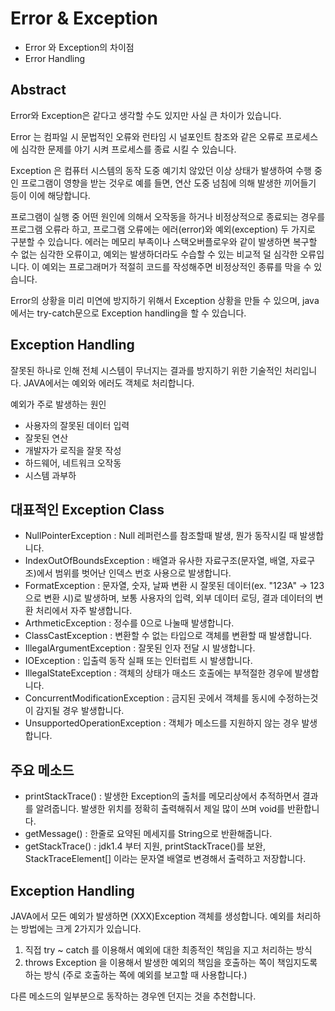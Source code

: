 # Error & Exception

- Error 와 Exception의 차이점
- Error Handling

## Abstract

Error와 Exception은 같다고 생각할 수도 있지만 사실 큰 차이가 있습니다.

Error 는 컴파일 시 문법적인 오류와 런타임 시 널포인트 참조와 같은 오류로 프로세스에 심각한 문제를 야기 시켜 프로세스를 종료 시킬 수 있습니다.

Exception 은 컴퓨터 시스템의 동작 도중 예기치 않았던 이상 상태가 발생하여 수행 중인 프로그램이 영향을 받는 것우로 예를 들면, 연산 도중 넘침에 의해 발생한 끼어들기 등이 이에 해당합니다.

프로그램이 실행 중 어떤 원인에 의해서 오작동을 하거나 비정상적으로 종료되는 경우를 프로그램 오류라 하고, 프로그램 오류에는 에러(error)와 예외(exception) 두 가지로 구분할 수 있습니다. 에러는 메모리 부족이나 스택오버플로우와 같이 발생하면 복구할 수 없는 심각한 오류이고, 예외는 발생하더라도 수습할 수 있는 비교적 덜 심각한 오류입니다. 이 예외는 프로그래머가 적절히 코드를 작성해주면 비정상적인 종류를 막을 수 있습니다.

Error의 상황을 미리 미연에 방지하기 위해서 Exception 상황을 만들 수 있으며, java에서는 try-catch문으로 Exception handling을 할 수 있습니다.

## Exception Handling

잘못된 하나로 인해 전체 시스템이 무너지는 결과를 방지하기 위한 기술적인 처리입니다. JAVA에서는 예외와 에러도 객체로 처리합니다.

예외가 주로 발생하는 원인

- 사용자의 잘못된 데이터 입력
- 잘못된 연산
- 개발자가 로직을 잘못 작성
- 하드웨어, 네트워크 오작동
- 시스템 과부하

##  대표적인 Exception Class

- NullPointerException : Null 레퍼런스를 참조할때 발생, 뭔가 동작시킬 때 발생합니다.
- IndexOutOfBoundsException : 배열과 유사한 자료구조(문자열, 배열, 자료구조)에서 범위를 벗어난 인덱스 번호 사용으로 발생합니다.
- FormatException : 문자열, 숫자, 날짜 변환 시 잘못된 데이터(ex. "123A" -> 123 으로 변환 시)로 발생하며, 보통 사용자의 입력, 외부 데이터 로딩, 결과 데이터의 변환 처리에서 자주 발생합니다.
- ArthmeticException : 정수를 0으로 나눌때 발생합니다.
- ClassCastException : 변환할 수 없는 타입으로 객체를 변환할 때 발생합니다.
- IllegalArgumentException : 잘못된 인자 전달 시 발생합니다.
- IOException : 입출력 동작 실패 또는 인터럽트 시 발생합니다.
- IllegalStateException : 객체의 상태가 매소드 호출에는 부적절한 경우에 발생합니다.
- ConcurrentModificationException : 금지된 곳에서 객체를 동시에 수정하는것이 감지될 경우 발생합니다.
- UnsupportedOperationException : 객체가 메소드를 지원하지 않는 경우 발생합니다.

## 주요 메소드

- printStackTrace() : 발생한 Exception의 출처를 메모리상에서 추적하면서 결과를 알려줍니다. 발생한 위치를 정확히 출력해줘서 제일 많이 쓰며 void를 반환합니다.
- getMessage() : 한줄로 요약된 메세지를 String으로 반환해줍니다.
- getStackTrace() : jdk1.4 부터 지원, printStackTrace()를 보완, StackTraceElement[] 이라는 문자열 배열로 변경해서 출력하고 저장합니다.

## Exception Handling

JAVA에서 모든 예외가 발생하면 (XXX)Exception 객체를 생성합니다. 예외를 처리하는 방법에는 크게 2가지가 있습니다.

1. 직접 try ~ catch 를 이용해서 예외에 대한 최종적인 책임을 지고 처리하는 방식
2. throws Exception 을 이용해서 발생한 예외의 책임을 호출하는 쪽이 책임지도록 하는 방식 (주로 호출하는 쪽에 예외를 보고할 때 사용합니다.)<br>

다른 메소드의 일부분으로 동작하는 경우엔 던지는 것을 추천합니다.
